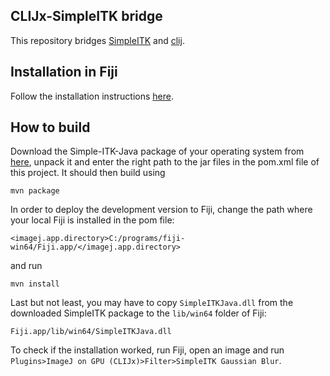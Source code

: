 ## CLIJx-SimpleITK bridge
This repository bridges [SimpleITK](https://simpleitk.org/) and [clij](https://clij.github.io).

## Installation in Fiji
Follow the installation instructions [here](https://clij.github.io/assistant/installation).

## How to build
Download the Simple-ITK-Java package of your operating system from [here](https://github.com/SimpleITK/SimpleITK/releases),
unpack it and enter the right path to the jar files in the pom.xml file of this project. It should then build using

```
mvn package
```

In order to deploy the development version to Fiji, change the path where your local Fiji is installed in the pom file:
```
<imagej.app.directory>C:/programs/fiji-win64/Fiji.app/</imagej.app.directory>
```

and run 

```
mvn install
```

Last but not least, you may have to copy `SimpleITKJava.dll` from the downloaded SimpleITK package to the `lib/win64` folder of Fiji:
```
Fiji.app/lib/win64/SimpleITKJava.dll
```

To check if the installation worked, run Fiji, open an image and run `Plugins>ImageJ on GPU (CLIJx)>Filter>SimpleITK Gaussian Blur`.
